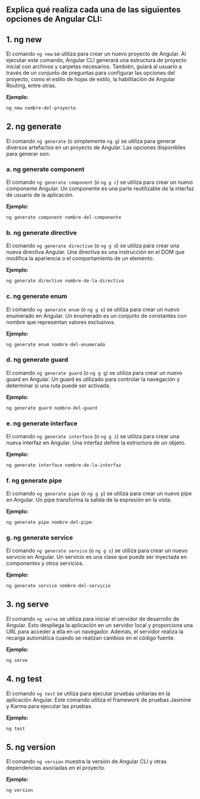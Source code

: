 ## Explica qué realiza cada una de las siguientes opciones de Angular CLI: 

## 1. ng new

El comando `ng new` se utiliza para crear un nuevo proyecto de Angular. Al ejecutar este comando, Angular CLI generará una estructura de proyecto inicial con archivos y carpetas necesarios. También, guiará al usuario a través de un conjunto de preguntas para configurar las opciones del proyecto, como el estilo de hojas de estilo, la habilitación de Angular Routing, entre otras.

**Ejemplo:**
```bash
ng new nombre-del-proyecto
```

## 2. ng generate

El comando `ng generate` (o simplemente `ng g`) se utiliza para generar diversos artefactos en un proyecto de Angular. Las opciones disponibles para generar son:

### a. ng generate component

El comando `ng generate component` (o `ng g c`) se utiliza para crear un nuevo componente Angular. Un componente es una parte reutilizable de la interfaz de usuario de la aplicación.

**Ejemplo:**
```bash
ng generate component nombre-del-componente
```

### b. ng generate directive

El comando `ng generate directive` (o `ng g d`) se utiliza para crear una nueva directiva Angular. Una directiva es una instrucción en el DOM que modifica la apariencia o el comportamiento de un elemento.

**Ejemplo:**
```bash
ng generate directive nombre-de-la-directiva
```

### c. ng generate enum

El comando `ng generate enum` (o `ng g e`) se utiliza para crear un nuevo enumerado en Angular. Un enumerado es un conjunto de constantes con nombre que representan valores exclusivos.

**Ejemplo:**
```bash
ng generate enum nombre-del-enumerado
```

### d. ng generate guard

El comando `ng generate guard` (o `ng g g`) se utiliza para crear un nuevo guard en Angular. Un guard es utilizado para controlar la navegación y determinar si una ruta puede ser activada.

**Ejemplo:**
```bash
ng generate guard nombre-del-guard
```

### e. ng generate interface

El comando `ng generate interface` (o `ng g i`) se utiliza para crear una nueva interfaz en Angular. Una interfaz define la estructura de un objeto.

**Ejemplo:**
```bash
ng generate interface nombre-de-la-interfaz
```

### f. ng generate pipe

El comando `ng generate pipe` (o `ng g p`) se utiliza para crear un nuevo pipe en Angular. Un pipe transforma la salida de la expresión en la vista.

**Ejemplo:**
```bash
ng generate pipe nombre-del-pipe
```

### g. ng generate service

El comando `ng generate service` (o `ng g s`) se utiliza para crear un nuevo servicio en Angular. Un servicio es una clase que puede ser inyectada en componentes y otros servicios.

**Ejemplo:**
```bash
ng generate service nombre-del-servicio
```

## 3. ng serve

El comando `ng serve` se utiliza para iniciar el servidor de desarrollo de Angular. Esto despliega la aplicación en un servidor local y proporciona una URL para acceder a ella en un navegador. Además, el servidor realiza la recarga automática cuando se realizan cambios en el código fuente.

**Ejemplo:**
```bash
ng serve
```

## 4. ng test

El comando `ng test` se utiliza para ejecutar pruebas unitarias en la aplicación Angular. Este comando utiliza el framework de pruebas Jasmine y Karma para ejecutar las pruebas.

**Ejemplo:**
```bash
ng test
```

## 5. ng version

El comando `ng version` muestra la versión de Angular CLI y otras dependencias asociadas en el proyecto.

**Ejemplo:**
```bash
ng version
```